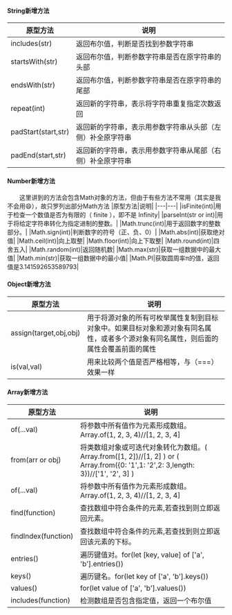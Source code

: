 #### String新增方法
|原型方法|说明|
|---|---|
|includes(str)|返回布尔值，判断是否找到参数字符串|
|startsWith(str)|返回布尔值，判断参数字符串是否在原字符串的头部|
|endsWith(str)|返回布尔值，判断参数字符串是否在原字符串的尾部|
|repeat(int)|返回新的字符串，表示将字符串重复指定次数返回|
|padStart(start,str)|返回新的字符串，表示用参数字符串从头部（左侧）补全原字符串|
|padEnd(start,str)|返回新的字符串，表示用参数字符串从尾部（右侧）补全原字符串|
#### Number新增方法
&emsp;&emsp;这里讲到的方法会包含Math对象的方法，但由于有些方法不常用（其实是我不会用:smile:），故只罗列出部分Math方法
|原型方法|说明|
|---|---|
|isFinite(int)|用于检查一个数值是否为有限的（ finite ），即不是 Infinity|
|parseInt(str or int)|用于将给定字符串转化为指定进制的整数。|
|Math.trunc(int)|用于返回数字的整数部分。|
|Math.sign(int)|判断数字的符号（正、负、0）|
|Math.abs(int)|获取绝对值|
|Math.ceil(int)|向上取整|
|Math.floor(int)|向上下取整|
|Math.round(int)|四舍五入|
|Math.random(int)|返回随机数|
|Math.max(str)|获取一组数据中的最大值|
|Math.min(str)|获取一组数据中的最小值|
|Math.PI|获取圆周率π的值，返回值是3.141592653589793|
#### Object新增方法
|原型方法|说明|
|---|---|
|assign(target,obj,obj)|用于将源对象的所有可枚举属性复制到目标对象中。如果目标对象和源对象有同名属性，或者多个源对象有同名属性，则后面的属性会覆盖前面的属性|
|is(val,val)|用来比较两个值是否严格相等，与（===）效果一样|
#### Array新增方法
|原型方法|说明|
|---|---|
|of(...val)|将参数中所有值作为元素形成数组。Array.of(1, 2, 3, 4)//[1, 2, 3, 4]|
|from(arr or obj)|将类数组对象或可迭代对象转化为数组。( Array.from([1, 2])//[1, 2] ) or ( Array.from({0: '1',1: '2',2: 3,length: 3})//['1', '2', 3] )|
|of(...val)|将参数中所有值作为元素形成数组。Array.of(1, 2, 3, 4)//[1, 2, 3, 4]|
|find(function)|查找数组中符合条件的元素,若查找到则立即返回元素。|
|findIndex(function)|查找数组中符合条件的元素,若查找到则立即返回该元素的下标。|
|entries()|遍历键值对。for(let [key, value] of ['a', 'b'].entries())|
|keys()|遍历键名。for(let key of ['a', 'b'].keys())|
|values()|for(let value of ['a', 'b'].values())|
|includes(function)|检测数组是否包含指定值，返回一个布尔值|
